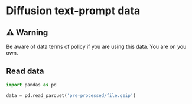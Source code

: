 # Diffusion text-prompt data

## ⚠️ Warning

Be aware of data terms of policy if you are using this data.
You are on you own.


## Read data
```py
import pandas as pd

data = pd.read_parquet('pre-processed/file.gzip')
```


